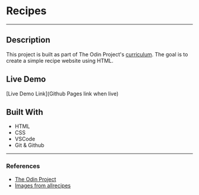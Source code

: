 # Recipes

---

## Description

This project is built as part of The Odin Project's [curriculum](https://www.theodinproject.com/lessons/foundations-recipes). The goal is to create a simple recipe website using HTML.

## Live Demo

[Live Demo Link](Github Pages link when live)

## Built With

- HTML
- CSS
- VSCode
- Git & Github

---

### References

- [The Odin Project](https://www.theodinproject.com/lessons/foundations-recipes)
- [Images from allrecipes](https://www.allrecipes.com)
